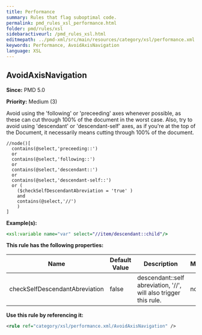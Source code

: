 ```yaml
---
title: Performance
summary: Rules that flag suboptimal code.
permalink: pmd_rules_xsl_performance.html
folder: pmd/rules/xsl
sidebaractiveurl: /pmd_rules_xsl.html
editmepath: ../pmd-xml/src/main/resources/category/xsl/performance.xml
keywords: Performance, AvoidAxisNavigation
language: XSL
---
```

## AvoidAxisNavigation

**Since:** PMD 5.0

**Priority:** Medium (3)

Avoid using the 'following' or 'preceeding' axes whenever possible, as these can cut
through 100% of the document in the worst case.  Also, try to avoid using 'descendant'
or 'descendant-self' axes, as if you're at the top of the Document, it necessarily means
cutting through 100% of the document.

```
//node()[
  contains(@select,'preceeding::')
  or
  contains(@select,'following::')
  or
  contains(@select,'descendant::')
  or 
  contains(@select,'descendant-self::')
  or (
    ($checkSelfDescendantAbreviation = 'true' )
    and
    contains(@select,'//')
    )
]
```

**Example(s):**

``` xsl
<xsl:variable name="var" select="//item/descendant::child"/>
```

**This rule has the following properties:**

|Name|Default Value|Description|Multivalued|
|----|-------------|-----------|-----------|
|checkSelfDescendantAbreviation|false|descendant::self abreviation, '//', will also trigger this rule.|no|

**Use this rule by referencing it:**
``` xml
<rule ref="category/xsl/performance.xml/AvoidAxisNavigation" />
```

